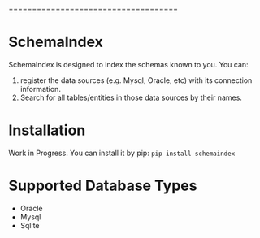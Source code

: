 
====================================

# SchemaIndex
SchemaIndex is designed to index the schemas known to you. You can:
1. register the data sources (e.g. Mysql, Oracle, etc) with its connection information.
2. Search for all tables/entities in those data sources by their names.

# Installation
Work in Progress. You can install it by pip:
`pip install schemaindex`

# Supported Database Types
* Oracle
* Mysql
* Sqlite
